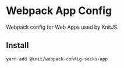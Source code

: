 # Webpack App Config

Webpack config for Web Apps used by KnitJS.

## Install

```
yarn add @knit/webpack-config-socks-app
```

